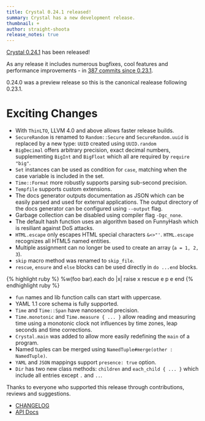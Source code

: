 ```yaml
---
title: Crystal 0.24.1 released!
summary: Crystal has a new development release.
thumbnail: +
author: straight-shoota
release_notes: true
---
```


[Crystal 0.24.1](https://github.com/crystal-lang/crystal/releases/tag/0.24.1) has been released!

As any release it includes numerous bugfixes, cool features and performance improvements - in [387 commits since 0.23.1](https://github.com/crystal-lang/crystal/compare/0.23.1...0.24.1).

0.24.0 was a preview release so this is the canonical realease following 0.23.1.

# Exciting Changes

* With `ThinLTO`, LLVM 4.0 and above allows faster release builds.
* `SecureRandom` is renamed to `Random::Secure` and `SecureRandom.uuid` is replaced by a new type: `UUID` created using `UUID.random`
* `BigDecimal` offers arbitrary precision, exact decimal numbers, supplementing `BigInt` and `BigFloat` which all are required by `require "big"`.
* `Set` instances can be used as condition for `case`, matching when the case variable is included in the set.
* `Time::Format` more robustly supports parsing sub-second precision.
* `Tempfile` supports custom extensions.
* The docs generator outputs documentation as JSON which can be easily parsed and used for external applications. The output directory of the docs generator can be configured using `--output` flag.
* Garbage collection can be disabled using compiler flag `-Dgc_none`.
* The default hash function uses an algorithm based on FunnyHash which is resiliant against DoS attacks.
* `HTML.escape` only escapes HTML special characters `&<>"'`. `HTML.escape` recognizes all HTML5 named entities.
* Multiple assignment can no longer be used to create an array (`a = 1, 2, 3`).
* `skip` macro method was renamed to `skip_file`.
* `rescue`, `ensure` and `else` blocks can be used directly in `do ...end` blocks.

<div class="code_section">{% highlight ruby %}
%w(foo bar).each do |x|
  raise x
rescue e
  p e
end
{% endhighlight ruby %}</div>

* `fun` names and lib function calls can start with uppercase.
* YAML 1.1 core schema is fully supported.
* `Time` and `Time::Span` have nanosecond precision.
* `Time.monotonic` and `Time.measure { ... }` allow reading and measuring time using a monotonic clock not influences by time zones, leap seconds and time corrections.
* `Crystal.main` was added to allow more easily redefining the `main` of a program.
* Named tuples can be merged using `NamedTuple#merge(other : NamedTuple)`.
* `YAML` and `JSON` mappings support `presence: true` option.
* `Dir` has two new class methods: `children` and `each_child { ... }` which include all entries except `.` and `..`.

Thanks to everyone who supported this release through contributions, reviews and suggestions.

* [CHANGELOG](https://github.com/crystal-lang/crystal/releases/tag/0.24.1)
* [API Docs](https://crystal-lang.org/api/0.24.1)
